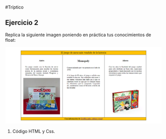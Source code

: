 #Tríptico

## Ejercicio 2

Replica la siguiente imagen poniendo en práctica tus conocimientos de float:


![Imagen del tríptco](triptico.png)




1. Código HTML y Css. 